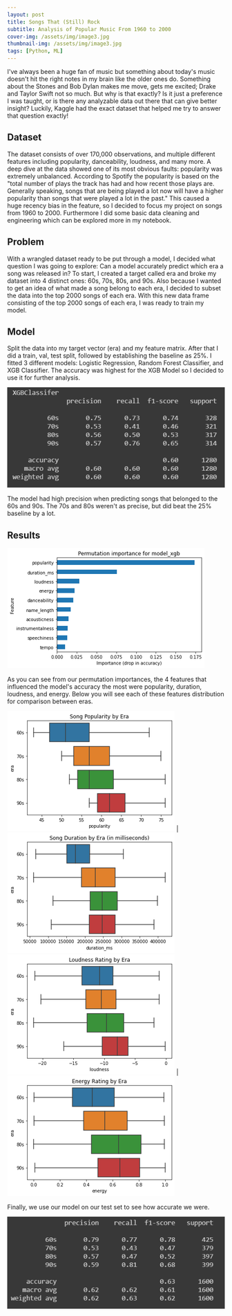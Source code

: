 ```yaml
---
layout: post
title: Songs That (Still) Rock
subtitle: Analysis of Popular Music From 1960 to 2000
cover-img: /assets/img/image3.jpg
thumbnail-img: /assets/img/image3.jpg
tags: [Python, ML]
---
```


I've always been a huge fan of music but something about today's music doesn't hit the right notes in my brain like the older ones do. Something about the Stones and Bob Dylan makes me move, gets me excited; Drake and Taylor Swift not so much. But why is that exactly? Is it just a preference I was taught, or is there any analyzable data out there that can give better insight? Luckily, Kaggle had the exact dataset that helped me try to answer that question exactly!
 
## Dataset
The dataset consists of over 170,000 observations, and multiple different features including popularity, danceability, loudness, and many more. A deep dive at the data showed one of its most obvious faults: popularity was extremely unbalanced. According to Spotify the popularity is based on the "total number of plays the track has had and how recent those plays are.
Generally speaking, songs that are being played a lot now will have a higher popularity than songs that were played a lot in the past." This caused a huge recency bias in the feature, so I decided to focus my project on songs from 1960 to 2000. Furthermore I did some basic data cleaning and engineering which can be explored more in my notebook.
 
## Problem
With a wrangled dataset ready to be put through a model, I decided what question I was going to explore: Can a model accurately predict which era a song was released in? To start, I created a target called era and broke my dataset into 4 distinct ones: 60s, 70s, 80s, and 90s. Also because I wanted to get an idea of what made a song belong to each era, I decided to subset the data into the top 2000 songs of each era. With this new data frame consisting of the top 2000 songs of each era, I was ready to train my model.
 
## Model
Split the data into my target vector (era) and my feature matrix. After that I did a train, val, test split, followed by establishing the baseline as 25%. I fitted 3 different models: Logistic Regression, Random Forest Classifier, and XGB Classifier. The accuracy was highest for the XGB Model so I decided to use it for further analysis.
 
![](/assets/img/image1.PNG)

The model had high precision when predicting songs that belonged to the 60s and 90s. The 70s and 80s weren't as precise, but did beat the 25% baseline by a lot.
 
## Results
![](/assets/img/image2.png)

As you can see from our permutation importances, the 4 features that influenced the model's accuracy the most were popularity, duration, loudness, and energy. Below you will see each of these features distribution for comparison between eras.


![](/assets/img/image4.png) | ![](/assets/img/image5.png)
![](/assets/img/image6.png) | ![](/assets/img/image7.png)

Finally, we use our model on our test set to see how accurate we were.

![](/assets/img/image8.PNG)



